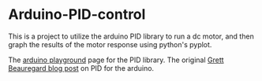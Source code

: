 # Arduino-PID-control

This is a project to utilize the arduino PID library to run a dc motor, and then graph the results of the motor response using python's pyplot.

The [arduino playground](http://playground.arduino.cc/Code/PIDLibrary) page for the PID library.
The original [Grett Beauregard blog post](http://brettbeauregard.com/blog/2011/04/improving-the-beginners-pid-introduction/) on PID for the arduino.
